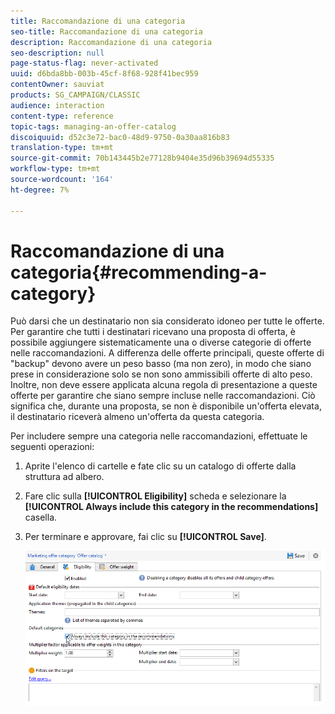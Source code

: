 ```yaml
---
title: Raccomandazione di una categoria
seo-title: Raccomandazione di una categoria
description: Raccomandazione di una categoria
seo-description: null
page-status-flag: never-activated
uuid: d6bda8bb-003b-45cf-8f68-928f41bec959
contentOwner: sauviat
products: SG_CAMPAIGN/CLASSIC
audience: interaction
content-type: reference
topic-tags: managing-an-offer-catalog
discoiquuid: d52c3e72-bac0-48d9-9750-0a30aa816b83
translation-type: tm+mt
source-git-commit: 70b143445b2e77128b9404e35d96b39694d55335
workflow-type: tm+mt
source-wordcount: '164'
ht-degree: 7%

---
```



# Raccomandazione di una categoria{#recommending-a-category}

Può darsi che un destinatario non sia considerato idoneo per tutte le offerte. Per garantire che tutti i destinatari ricevano una proposta di offerta, è possibile aggiungere sistematicamente una o diverse categorie di offerte nelle raccomandazioni. A differenza delle offerte principali, queste offerte di &quot;backup&quot; devono avere un peso basso (ma non zero), in modo che siano prese in considerazione solo se non sono ammissibili offerte di alto peso. Inoltre, non deve essere applicata alcuna regola di presentazione a queste offerte per garantire che siano sempre incluse nelle raccomandazioni. Ciò significa che, durante una proposta, se non è disponibile un&#39;offerta elevata, il destinatario riceverà almeno un&#39;offerta da questa categoria.

Per includere sempre una categoria nelle raccomandazioni, effettuate le seguenti operazioni:

1. Aprite l&#39;elenco di cartelle e fate clic su un catalogo di offerte dalla struttura ad albero.
1. Fare clic sulla **[!UICONTROL Eligibility]** scheda e selezionare la **[!UICONTROL Always include this category in the recommendations]** casella.
1. Per terminare e approvare, fai clic su **[!UICONTROL Save]**.

   ![](assets/offer_cat_default_001.png)

